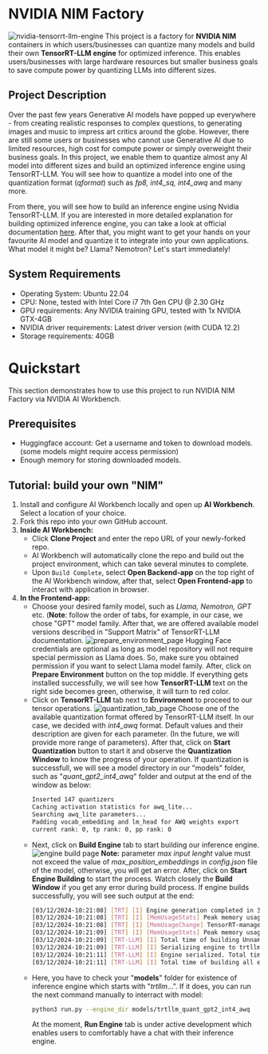 # NVIDIA NIM Factory

![nvidia-tensorrt-llm-engine](https://developer.download.nvidia.com/images/tensor-rt-llm-630x354.jpg)
This project is a factory for __NVIDIA NIM__ containers in which users/businesses can quantize many models and build their own __TensorRT-LLM engine__ for optimized inference. This enables users/businesses with large hardware resources but smaller business goals to save compute power by quantizing LLMs into different sizes. 

## Project Description
Over the past few years Generative AI models have popped up everywhere - from creating realistic responses to complex questions, to generating images and music to impress art critics around the globe. However, there are still some users or businesses who cannot use Generative AI due to limited resources, high cost for compute power or simply overweight their business goals. In this project, we enable them to quantize almost any AI model into different sizes and build an optimized inference engine using TensorRT-LLM. You will see how to quantize a model into one of the quantization format (*qformat*) such as *fp8, int4_sq, int4_awq* and many more.

From there, you will see how to build an inference engine using Nvidia TensorRT-LLM. If you are interested in more detailed explanation for building optimized inference engine, you can take a look at official documentation [here](https://nvidia.github.io/TensorRT-LLM/overview.html). After that, you might want to get your hands on your favourite AI model and quantize it to integrate into your own applications. What model it might be? Llama? Nemotron? Let's start immediately!

## System Requirements
- Operating System: Ubuntu 22.04
- CPU: None, tested with Intel Core i7 7th Gen CPU @ 2.30 GHz
- GPU requirements: Any NVIDIA training GPU, tested with 1x NVIDIA GTX-4GB
- NVIDIA driver requirements: Latest driver version (with CUDA 12.2)
- Storage requirements: 40GB

# Quickstart
This section demonstrates how to use this project to run NVIDIA NIM Factory via NVIDIA AI Workbench. 

## Prerequisites

- Huggingface account: Get a username and token to download models. (some models might require access permission)
- Enough memory for storing downloaded models.

## Tutorial: build your own "NIM"
1. Install and configure AI Workbench locally and open up __AI Workbench__. Select a location of your choice.
2. Fork this repo into your own GitHub account.
3. __Inside AI Workbench:__
    - Click __Clone Project__ and enter the repo URL of your newly-forked repo.
    - AI Workbench will automatically clone the repo and build out the project environment, which can take several minutes to complete.
    - Upon `Build Complete`, select __Open Backend-app__ on the top right of the AI Workbench window, after that, select __Open Frontend-app__ to interact with application in browser.
4. __In the Frontend-app:__
   - Choose your desired family model, such as _Llama, Nemotron, GPT_ etc. (__Note__: follow the order of tabs, for example, in our case, we chose "GPT" model family. After that, we are offered available model versions described in "Support Matrix" of TensorRT-LLM documentation.
     ![prepare_environment_page](https://github.com/Rahman2001/nim-factory/blob/main/data/prep_env_ui.PNG)
     Hugging Face credentials are optional as long as model repository will not require special permission as Llama does. So, make sure you obtained permission if you want to select Llama model family. After, click on __Prepare Environment__ button on the top middle. If everything gets installed successfully, we will see how __TensorRT-LLM__ text on the right side becomes green, otherwise, it will turn to red color.
   - Click on __TensorRT-LLM__ tab next to __Environment__ to proceed to our tensor operations.
     ![quantization_tab_page](https://github.com/Rahman2001/nim-factory/blob/main/data/quant_page_ui.PNG)
     Choose one of the available quantization format offered by TensorRT-LLM itself. In our case, we decided with _int4_awq_ format. Default values and their description are given for each parameter. (In the future, we will provide more range of parameters). After that, click on __Start Quantization__ button to start it and observe the __Quantization Window__ to know the progress of your operation. If quantization is successfull, we will see a model directory in our "models" folder, such as "_quant_gpt2_int4_awq_" folder and output at the end of the window as below:
     ```bash
     Inserted 147 quantizers
     Caching activation statistics for awq_lite...
     Searching awq_lite parameters...
     Padding vocab_embedding and lm_head for AWQ weights export
     current rank: 0, tp rank: 0, pp rank: 0
     ```
   - Next, click on __Build Engine__ tab to start building our inference engine.
     ![engine build page](https://github.com/Rahman2001/nim-factory/blob/main/data/build_engine_page_ui.PNG)
     __Note:__ parameter _max input lenght_ value must not exceed the value of _max_position_embeddings_ in _config.json_ file of the model, otherwise, you will get an error.
     After, click on __Start Engine Building__ to start the process. Watch closely the __Build Window__ if you get any error during build process. If engine builds successfully, you will see such output at the end:
     ```bash
     [03/12/2024-10:21:08] [TRT] [I] Engine generation completed in 35.9738 seconds.
     [03/12/2024-10:21:08] [TRT] [I] [MemUsageStats] Peak memory usage of TRT CPU/GPU memory allocators: CPU 212 MiB, GPU 775 MiB
     [03/12/2024-10:21:08] [TRT] [I] [MemUsageChange] TensorRT-managed allocation in building engine: CPU +0, GPU +775, now: CPU 0, GPU 775 (MiB)
     [03/12/2024-10:21:09] [TRT] [I] [MemUsageStats] Peak memory usage during Engine building and serialization: CPU: 6600 MiB
     [03/12/2024-10:21:09] [TRT-LLM] [I] Total time of building Unnamed Network 0: 00:00:36
     [03/12/2024-10:21:09] [TRT-LLM] [I] Serializing engine to trtllm_quant_gpt2_int4_awq/trtllm-engine/trrank0.engine...
     [03/12/2024-10:21:11] [TRT-LLM] [I] Engine serialized. Total time: 00:00:02
     [03/12/2024-10:21:11] [TRT-LLM] [I] Total time of building all engines: 00:00:41
     ```
   - Here, you have to check your "__models__" folder for existence of inference engine which starts with "_trtllm_...". If it does, you can run the next command manually to interract with model:
     ```bash
     python3 run.py --engine_dir models/trtllm_quant_gpt2_int4_awq
     ```
     At the moment, __Run Engine__ tab is under active development which enables users to comfortably have a chat with their inference engine. 
   
